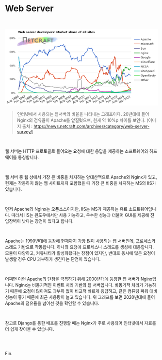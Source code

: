 # Web Server

<br>

![Web Server Survey | Netcraft News](hogeun.assets/wss-share.png)

> 인터넷에서 사용되는 웹서버의 비율을 나타내는 그래프이다. 20년대에 들어 Nginx의 점유율이 Apache를 앞질렀으며, 현재 약 10%p 차이를 보인다. (이미지 출처 : https://news.netcraft.com/archives/category/web-server-survey/)

<br>

웹 서버는 HTTP 프로토콜로 들어오는 요청에 대한 응답을 제공하는 소프트웨어와 하드웨어를 통칭합니다.

<br>

웹 서버 중 웹 상에서 가장 큰 비중을 차지하는 양대산맥으로 Apache와 Nginx가 있고, 현재는 작동하지 않는 웹 사이트까지 포함했을 때 가장 큰 비중을 차지하는 MS의 IIS가 있습니다.

<br>

먼저 Apache와 Nginx는 오픈소스이지만, IIS는 MS가 제공하는 유료 소프트웨어입니다. 따라서 IIS는 윈도우에서만 사용 가능하고, 우수한 성능과 더불어 GUI를 제공해 진입장벽이 낮다는 장점이 있다고 합니다.

<br>

Apache는 1990년대에 등장해 현재까지 가장 많이 사용되는 웹 서버인데, 프로세스와 스레드 기반으로 작동합니다. 하나의 요청에 프로세스나 스레드를 생성해 대응합니다. 모듈이 다양하고, 커뮤니티가 활성화됐다는 장점이 있지만, 반대로 동시에 많은 요청이 발생할 경우 CPU 과부하가 생긴다는 단점이 있습니다.

<br>

어쩌면 이런 Apache의 단점을 극복하기 위해 2000년대에 등장한 웹 서버가 Nginx입니다. Nginx는 비동기적인 이벤트 처리 기반의 웹 서버입니다. 비동기적 처리가 가능하기 때문에 요청이 많아져도 과부하 없이 비교적 빠르게 응답하고, 같은 컴퓨팅 파워 대비 성능이 좋기 때문에 최근 사용량이 늘고 있습니다. 위 그래프를 보면 2020년대에 들어 Apache의 점유율을 넘어선 것을 확인할 수 있습니다.

<br>

참고로 Django를 통한 배포를 진행할 때는 Nginx가 주로 사용되어 인터넷에서 자료를 더 쉽게 찾아볼 수 있습니다.

<br><br>

Fin.

